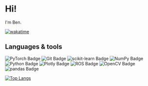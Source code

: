 # Hi!
I'm Ben. 

[![wakatime](https://wakatime.com/badge/user/2e487e6a-f6b5-4b01-8335-5984a4e81b23.svg)](https://wakatime.com/@2e487e6a-f6b5-4b01-8335-5984a4e81b23)

## Languages & tools

![PyTorch Badge](https://img.shields.io/badge/PyTorch-EE4C2C?logo=pytorch&logoColor=fff&style=flat)
![Git Badge](https://img.shields.io/badge/Git-F05032?logo=git&logoColor=fff&style=flat)
![scikit-learn Badge](https://img.shields.io/badge/scikit--learn-F7931E?logo=scikitlearn&logoColor=fff&style=flat)
![NumPy Badge](https://img.shields.io/badge/NumPy-013243?logo=numpy&logoColor=fff&style=flat)
![Python Badge](https://img.shields.io/badge/Python-3776AB?logo=python&logoColor=fff&style=flat)
![Plotly Badge](https://img.shields.io/badge/Plotly-3F4F75?logo=plotly&logoColor=fff&style=flat)
![ROS Badge](https://img.shields.io/badge/ROS-22314E?logo=ros&logoColor=fff&style=flat)
![OpenCV Badge](https://img.shields.io/badge/OpenCV-5C3EE8?logo=opencv&logoColor=fff&style=flat)
![pandas Badge](https://img.shields.io/badge/pandas-150458?logo=pandas&logoColor=fff&style=flat)


[![Top Langs](https://github-readme-stats.vercel.app/api/top-langs/?username=chychiang&layout=compact)](https://github.com/anuraghazra/github-readme-stats)
